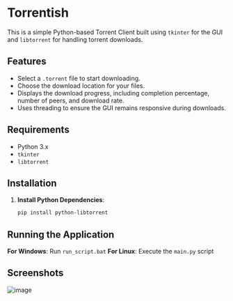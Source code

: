 # Torrentish

This is a simple Python-based Torrent Client built using `tkinter` for the GUI and `libtorrent` for handling torrent downloads.

## Features

- Select a `.torrent` file to start downloading.
- Choose the download location for your files.
- Displays the download progress, including completion percentage, number of peers, and download rate.
- Uses threading to ensure the GUI remains responsive during downloads.

## Requirements

- Python 3.x
- `tkinter` 
- `libtorrent` 

## Installation

1. **Install Python Dependencies**:
   ```bash
   pip install python-libtorrent
## Running the Application
**For Windows**: Run `run_script.bat` 
**For Linux**: Execute the `main.py` script

## Screenshots
![image](https://github.com/user-attachments/assets/9517dc59-84b9-4a2a-8e6c-0eebe74218f9)

